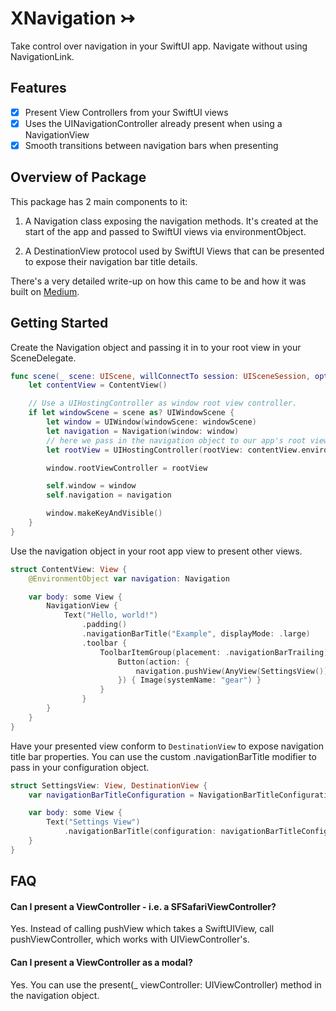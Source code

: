# XNavigation ↣

Take control over navigation in your SwiftUI app. Navigate without using NavigationLink.

## Features
- [x] Present View Controllers from your SwiftUI views
- [x] Uses the UINavigationController already present when using a NavigationView
- [x] Smooth transitions between navigation bars when presenting

## Overview of Package
This package has 2 main components to it:
1. A Navigation class exposing the navigation methods.
It's created at the start of the app and passed to SwiftUI views via environmentObject.

2. A DestinationView protocol used by SwiftUI Views that can be presented to expose their navigation bar title details.

There's a very detailed write-up on how this came to be and how it was built on [Medium]().

## Getting Started

Create the Navigation object and passing it in to your root view in your SceneDelegate.

```swift
func scene(_ scene: UIScene, willConnectTo session: UISceneSession, options connectionOptions: UIScene.ConnectionOptions) {
    let contentView = ContentView()

    // Use a UIHostingController as window root view controller.
    if let windowScene = scene as? UIWindowScene {
        let window = UIWindow(windowScene: windowScene)
        let navigation = Navigation(window: window)
        // here we pass in the navigation object to our app's root view.
        let rootView = UIHostingController(rootView: contentView.environmentObject(navigation))

        window.rootViewController = rootView

        self.window = window
        self.navigation = navigation

        window.makeKeyAndVisible()
    }
}
```

Use the navigation object in your root app view to present other views.

```swift
struct ContentView: View {
    @EnvironmentObject var navigation: Navigation

    var body: some View {
        NavigationView {
            Text("Hello, world!")
                .padding()
                .navigationBarTitle("Example", displayMode: .large)
                .toolbar {
                    ToolbarItemGroup(placement: .navigationBarTrailing) {
                        Button(action: {
                            navigation.pushView(AnyView(SettingsView()), animated: true)
                        }) { Image(systemName: "gear") }
                    }
                }
        }
    }
}
```

Have your presented view conform to `DestinationView` to expose navigation title bar properties.
You can use the custom .navigationBarTitle modifier to pass in your configuration object.

```swift
struct SettingsView: View, DestinationView {
    var navigationBarTitleConfiguration = NavigationBarTitleConfiguration(title: "Settings", displayMode: .inline)

    var body: some View {
        Text("Settings View")
            .navigationBarTitle(configuration: navigationBarTitleConfiguration)
    }
}
```

## FAQ

#### Can I present a ViewController - i.e. a SFSafariViewController?
Yes. Instead of calling pushView which takes a SwiftUIView, call pushViewController, which works with UIViewController's.

#### Can I present a ViewController as a modal?
Yes. You can use the present(_ viewController: UIViewController) method in the navigation object.

